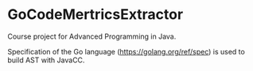 # GoCodeMertricsExtractor
Course project for Advanced Programming in Java.

Specification of the Go language (https://golang.org/ref/spec) is used to build AST with JavaCC.
